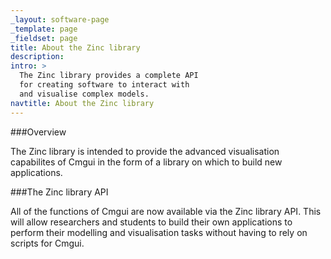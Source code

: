 ```yaml
---
_layout: software-page
_template: page
_fieldset: page
title: About the Zinc library
description:
intro: >
  The Zinc library provides a complete API
  for creating software to interact with
  and visualise complex models.
navtitle: About the Zinc library
---
```

###Overview

The Zinc library is intended to provide the advanced visualisation capabilites of Cmgui in the form of a library on which to build new applications.

###The Zinc library API

All of the functions of Cmgui are now available via the Zinc library API. This will allow researchers and students to build their own applications to perform their modelling and visualisation tasks without having to rely on scripts for Cmgui.